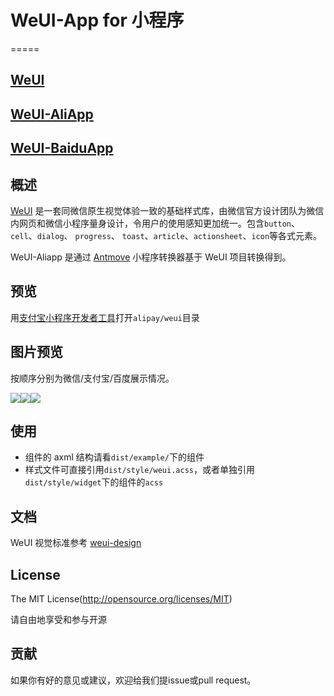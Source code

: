 # WeUI-App for 小程序
=====

## [WeUI](./wx)
## [WeUI-AliApp](./alipay)
## [WeUI-BaiduApp](./baidu)

## 概述

[WeUI](https://github.com/weui/weui) 是一套同微信原生视觉体验一致的基础样式库，由微信官方设计团队为微信内网页和微信小程序量身设计，令用户的使用感知更加统一。包含`button`、`cell`、`dialog`、 `progress`、 `toast`、`article`、`actionsheet`、`icon`等各式元素。

WeUI-Aliapp 是通过 [Antmove](https://ant-move.github.io/website/)  小程序转换器基于 WeUI 项目转换得到。

## 预览
用[支付宝小程序开发者工具](https://docs.alipay.com/mini/ide/download)打开`alipay/weui`目录

## 图片预览

按顺序分别为微信/支付宝/百度展示情况。

<img style='200px' src='https://cache.amap.com/ecology/tool/antmove/web/assets/qr/wx.png'><img style='200px' src='https://cache.amap.com/ecology/tool/antmove/web/assets/qr/ali.png'><img style='200px' src='https://cache.amap.com/ecology/tool/antmove/web/assets/qr/bd.png'>

## 使用

- 组件的 axml 结构请看`dist/example/`下的组件
- 样式文件可直接引用`dist/style/weui.acss`，或者单独引用`dist/style/widget`下的组件的`acss`


## 文档

WeUI 视觉标准参考 [weui-design](https://github.com/weui/weui-design)


## License
The MIT License(http://opensource.org/licenses/MIT)

请自由地享受和参与开源


## 贡献

如果你有好的意见或建议，欢迎给我们提issue或pull request。
